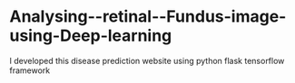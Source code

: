 # Analysing--retinal--Fundus-image-using-Deep-learning
I developed this disease prediction website using python flask tensorflow framework
